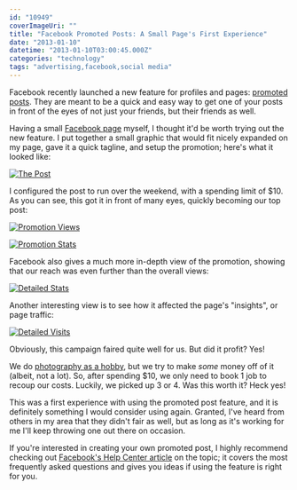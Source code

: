 ```yaml
---
id: "10949"
coverImageUri: ""
title: "Facebook Promoted Posts: A Small Page's First Experience"
date: "2013-01-10"
datetime: "2013-01-10T03:00:45.000Z"
categories: "technology"
tags: "advertising,facebook,social media"
---
```


Facebook recently launched a new feature for profiles and pages: [promoted posts](https://www.facebook.com/help/promote "Promoted Posts | Facebook Help Center"). They are meant to be a quick and easy way to get one of your posts in front of the eyes of not just your friends, but their friends as well.

Having a small [Facebook page](https://www.facebook.com/photosbybrandonandjoy "Photos by Brandon & Joy on Facebook") myself, I thought it'd be worth trying out the new feature. I put together a small graphic that would fit nicely expanded on my page, gave it a quick tagline, and setup the promotion; here's what it looked like:

[![The Post](http://assets.brandonmartinez.com/brandonmartinez/2013/01/Promotion001-575x536.png)](http://assets.brandonmartinez.com/brandonmartinez/2013/01/Promotion001.png)

I configured the post to run over the weekend, with a spending limit of $10. As you can see, this got it in front of many eyes, quickly becoming our top post:

[![Promotion Views](http://assets.brandonmartinez.com/brandonmartinez/2013/01/Promotion002.png)](http://assets.brandonmartinez.com/brandonmartinez/2013/01/Promotion002.png)

[![Promotion Stats](http://assets.brandonmartinez.com/brandonmartinez/2013/01/Promotion003.png)](http://assets.brandonmartinez.com/brandonmartinez/2013/01/Promotion003.png)

Facebook also gives a much more in-depth view of the promotion, showing that our reach was even further than the overall views:

[![Detailed Stats](http://assets.brandonmartinez.com/brandonmartinez/2013/01/Promotion004-960x663.png)](http://assets.brandonmartinez.com/brandonmartinez/2013/01/Promotion004.png)

Another interesting view is to see how it affected the page's "insights", or page traffic:

[![Detailed Visits](http://assets.brandonmartinez.com/brandonmartinez/2013/01/Promotion005-575x430.png)](http://assets.brandonmartinez.com/brandonmartinez/2013/01/Promotion005.png)

Obviously, this campaign faired quite well for us. But did it profit? Yes!

We do [photography as a hobby](http://www.photosbybrandonandjoy.com/ "Photos by Brandon & Joy"), but we try to make _some_ money off of it (albeit, not a lot). So, after spending $10, we only need to book 1 job to recoup our costs. Luckily, we picked up 3 or 4. Was this worth it? Heck yes!

This was a first experience with using the promoted post feature, and it is definitely something I would consider using again. Granted, I've heard from others in my area that they didn't fair as well, but as long as it's working for me I'll keep throwing one out there on occasion.

If you're interested in creating your own promoted post, I highly recommend checking out [Facebook's Help Center article](https://www.facebook.com/help/promote "Promoted Posts | Facebook Help Center") on the topic; it covers the most frequently asked questions and gives you ideas if using the feature is right for you.
